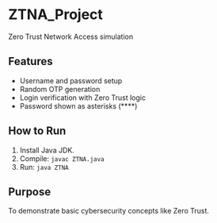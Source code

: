 # ZTNA_Project
Zero Trust Network Access simulation
## Features
- Username and password setup
- Random OTP generation
- Login verification with Zero Trust logic
- Password shown as asterisks (****)

## How to Run
1. Install Java JDK.
2. Compile: `javac ZTNA.java`
3. Run: `java ZTNA`

## Purpose
To demonstrate basic cybersecurity concepts like Zero Trust.
